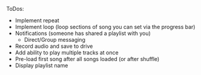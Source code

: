 ToDos:

- Implement repeat
- Implement loop (loop sections of song you can set via the progress bar)
- Notifications (someone has shared a playlist with you)
    - Direct/Group messaging
- Record audio and save to drive
- Add ability to play multiple tracks at once
- Pre-load first song after all songs loaded (or after shuffle)
- Display playlist name